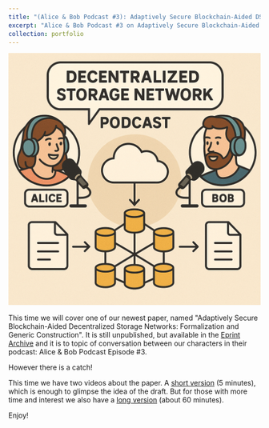 ```yaml
---
title: "(Alice & Bob Podcast #3): Adaptively Secure Blockchain-Aided DSN"
excerpt: "Alice & Bob Podcast #3 on Adaptively Secure Blockchain-Aided  DSN.<br/><img src='/images/portfolio/2025-06-26/episode-three.png' width='500'>"
collection: portfolio
---
```


![](/images/portfolio/2025-06-26/episode-three.png)

This time we will cover one of our newest paper, named "Adaptively Secure Blockchain-Aided Decentralized Storage Networks: Formalization and Generic Construction". It is still unpublished, but available in the [Eprint Archive](https://eprint.iacr.org/2025/887) and it is to topic of conversation between our characters in their podcast: Alice & Bob Podcast Episode #3.

However there is a catch!

This time we have two videos about the paper. A [short version](https://youtu.be/adgpOgGII0c) (5 minutes), which is enough to glimpse the idea of the draft. But for those with more time and interest we also have a  [long version](https://youtu.be/42-m9OBCN0w) (about 60 minutes).

Enjoy!





